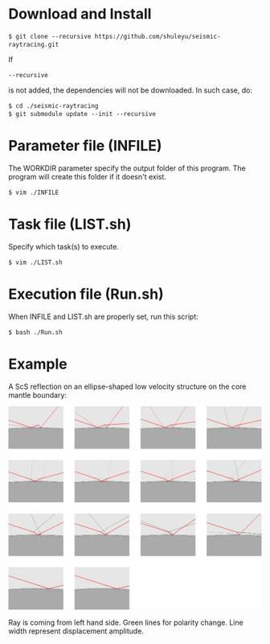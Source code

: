 # Download and Install
```
$ git clone --recursive https://github.com/shuleyu/seismic-raytracing.git
```

If
```
--recursive
```
is not added, the dependencies will not be downloaded. In such case, do:

```
$ cd ./seismic-raytracing
$ git submodule update --init --recursive
```


# Parameter file (INFILE)
The WORKDIR parameter specify the output folder of this program. The program will create this folder if it doesn't exist.

```
$ vim ./INFILE
```

# Task file (LIST.sh)
Specify which task(s) to execute.

```
$ vim ./LIST.sh
```

# Execution file (Run.sh)
When INFILE and LIST.sh are properly set, run this script:

```
$ bash ./Run.sh
```

# Example
A ScS reflection on an ellipse-shaped low velocity structure on the core mantle boundary:

![alt text](https://github.com/shuleyu/raytracing/blob/master/SRC/example2.png)

Ray is coming from left hand side. Green lines for polarity change. Line width represent displacement amplitude.
